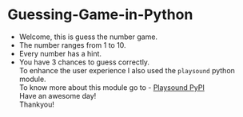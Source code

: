 # Guessing-Game-in-Python
+ Welcome, this is guess the number game.
+ The number ranges from 1 to 10.
+ Every number has a hint.
+ You have 3 chances to guess correctly.  
To enhance the user experience I also used the `playsound` python module.  
To know more about this module go to - [Playsound PyPI](https://pypi.org/project/playsound/)  
Have an awesome day!  
Thankyou!
